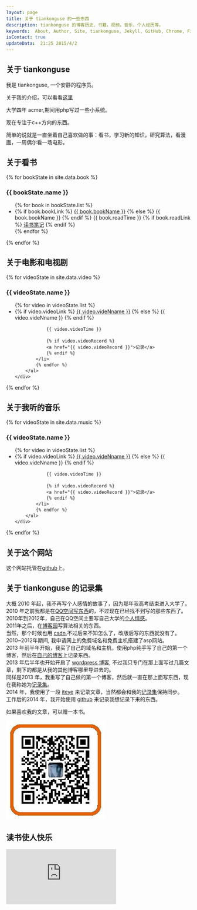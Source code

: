 ```yaml
---
layout: page
title: 关于 tiankonguse 的一些东西
description: tiankonguse 的博客历史、书籍，视频，音乐，个人经历等。  
keywords:  About, Author, Site, tiankonguse, Jekyll, GitHub, Chrome, Firefox, Safari, IE, MS, Contact, Change, Log, SEO
isContact: true
updateData:  21:25 2015/4/2
---
```


## 关于 tiankonguse

我是 tiankonguse, 一个安静的程序员。  

关于我的介绍，可以看看[这里][lab-kirichik]  

大学四年 acmer,期间用php写过一些小系统。  

现在专注于c++方向的东西。  


简单的说就是一直坐着自己喜欢做的事：看书，学习新的知识，研究算法，看漫画，一周偶尔看一场电影。



## 关于看书


{% for bookState in site.data.book %}
<div class="accordion-group aboutme-group">
    <div class="accordion-heading">
        <h3 class="accordion-toggle list-of-categories" data-toggle="collapse"  href="#{{ bookState.name }}-ref">{{ bookState.name }}</h3>
    </div>   
    <div id="{{ bookState.name }}-ref" class="accordion-body collapse">
        <ul class="article-year clearfix list-articles-category">
            {% for book in bookState.list %}
            <li>
                {% if book.bookLink %}  
                <a href="{{book.bookLink}}">{{ book.bookName }}</a>
                {% else %} 
                {{ book.bookName }}  
                {% endif %}
                {{ book.readTime }}  
                {% if book.readLink %} 
                <a href="{{ book.readLink }}">读书笔记</a>
                {% endif %}
            </li>
            {% endfor %}
        </ul>
    </div>
</div>
{% endfor %}



## 关于电影和电视剧



{% for videoState in site.data.video %}
<div class="accordion-group aboutme-group">
    <div class="accordion-heading">
        <h3 class="accordion-toggle list-of-categories" data-toggle="collapse"  href="#{{ videoState.name }}-ref">{{ videoState.name }}</h3>
    </div>   
    <div id="{{ videoState.name }}-ref" class="accordion-body collapse">
        <ul class="article-year clearfix list-articles-category">
            {% for video in videoState.list %}
            <li>
                {% if video.videoLink %}  
                <a href="{{video.videoLink}}">{{ video.videNname }}</a>
                {% else %} 
                {{ video.videNname }}  
                {% endif %}
                
                {{ video.videoTime }}  
                
                {% if video.videoRecord %} 
                <a href="{{ video.videoRecord }}">记录</a>
                {% endif %}
            </li>
            {% endfor %}
        </ul>
    </div>
</div>
{% endfor %}


## 关于我听的音乐


{% for videoState in site.data.music %}
<div class="accordion-group aboutme-group">
    <div class="accordion-heading">
        <h3 class="accordion-toggle list-of-categories" data-toggle="collapse"  href="#{{ videoState.name }}-ref">{{ videoState.name }}</h3>
    </div>   
    <div id="{{ videoState.name }}-ref" class="accordion-body collapse">
        <ul class="article-year clearfix list-articles-category">
            {% for video in videoState.list %}
            <li>
                {% if video.videoLink %}  
                <a href="{{video.videoLink}}">{{ video.videNname }}</a>
                {% else %} 
                {{ video.videNname }}  
                {% endif %}
                
                {{ video.videoTime }}  
                
                {% if video.videoRecord %} 
                <a href="{{ video.videoRecord }}">记录</a>
                {% endif %}
            </li>
            {% endfor %}
        </ul>
    </div>
</div>
{% endfor %}





## 关于这个网站

这个网站托管在[github][github-tiankonguse]上。   


## 关于 tiankonguse 的记录集

大概 2010 年起，我不再写个人感情的故事了，因为那年我高考结束进入大学了。    
2010 年之前我都是在[QQ空间写东西][qzone]的，不过现在已经找不到写的那些东西了。    
2010年到2012年，自己在QQ空间主要写自己大学的[个人情感][qzone]。    
2011年之后，在[博客园][cnblogs]写算法相关的东西。    
当然，那个时候也用 [csdn][],不过后来不知怎么了，改版后写的东西就没有了。 
2010~2012年期间, 我申请网上的免费域名和免费主机搭建了asp网站。  
2013 年前半年开始，我买了自己的域名和主机，使用php纯手写了自己的第一个博客，然后在[自己的博客][firstblog]上记录东西。    
2013 年后半年也开始开启了 [wordpress 博客][wordpress], 不过我只专门在那上面写过几篇文章，剩下的都是从我的其他博客哪里导进去的。    
同样是2013 年，我重写了自己做的第一个博客，然后就一直在那上面写东西，现在我称她为[记录集][record]。    
2014 年，我使用了一段 [iteye][] 来记录文章，当然都会和我的[记录集][record]保持同步。    
工作后的2014 年，我开始使用 [github][] 来记录我想记录下来的东西。    


如果喜欢我的文章，可以赠一本书。

![zhifubao_code][]



## 读书使人快乐

![book-list][]



[zhifubao_code]: /images/zhifubao_code.jpg
[5a55f12fd7055f54d7060400]: http://user.qzone.qq.com/804345178/mood/5a55f12fd7055f54d7060400.1
[book-list]: http://tiankonguse.com/lab/cloudLink/baidupan.php?url=/1915453531/430766252.png
[qzone-china-people]: http://user.qzone.qq.com/804345178/mood/5a55f12f770d55540bcc0300.
[github-tiankonguse]: https://github.com/tiankonguse/tiankonguse.github.io
[Computer-Parables-Enlightenment-in-the-Information-Age]: http://github.tiankonguse.com/blog/2014/11/01/Computer-Parables-Enlightenment-in-the-Information-Age/
[the-ten-of-programming]: http://github.tiankonguse.com/blog/2014/10/31/the-ten-of-programming/
[the-tao-of-programming]: http://github.tiankonguse.com/blog/2014/10/29/the-tao-of-programming/
[csdn]: http://blog.csdn.net/tiankonguse
[github]: http://github.tiankonguse.com/
[iteye]: http://tiankonguse.iteye.com/
[record]: http://tiankonguse.com/record/
[wordpress]: http://tiankonguse.com/blog/
[firstblog]: http://tiankonguse.com/firstblog/
[cnblogs]: http://www.cnblogs.com/tiankonguse/
[qzone]: http://user.qzone.qq.com/804345178/
[On-Top-of-Tides]: http://github.tiankonguse.com/blog/2014/10/22/On-Top-of-Tides/
[lab-kirichik]: http://tiankonguse.com/lab/kirichik/
[douban-Learning-SQL]: http://book.douban.com/subject/4872454/
[douban-High-Performance-MySQL-3rd]: http://book.douban.com/subject/23008813/
[douban-MySQL-High-Availability]: http://book.douban.com/subject/6847455/
[douban-SQL-Antipatterns]: http://book.douban.com/subject/6800774/
[douban-mysql-3729677]: http://book.douban.com/subject/3729677/
